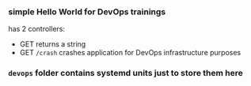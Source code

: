 ### simple Hello World for DevOps trainings

has 2 controllers:
  - GET returns a string
  - GET `/crash` crashes application for DevOps infrastructure purposes

### `devops` folder contains systemd units just to store them here
